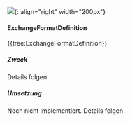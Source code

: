 ![](https://www.ths-greifswald.de/wp-content/uploads/2019/01/Design-Logo-THS-deutsch-271-padding.png){: align="right" width="200px"}
#### ExchangeFormatDefinition

{{tree:ExchangeFormatDefinition}}

##### Zweck
Details folgen

##### Umsetzung
Noch nicht implementiert. Details folgen
